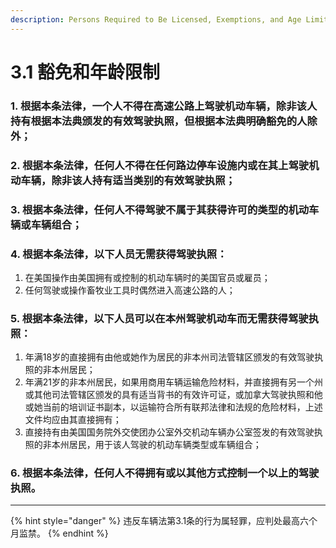 ```yaml
---
description: Persons Required to Be Licensed, Exemptions, and Age Limits
---
```


# 3.1 豁免和年龄限制

### 1. 根据本条法律，一个人不得在高速公路上驾驶机动车辆，除非该人持有根据本法典颁发的有效驾驶执照，但根据本法典明确豁免的人除外；


### 2. 根据本条法律，任何人不得在任何路边停车设施内或在其上驾驶机动车辆，除非该人持有适当类别的有效驾驶执照；


### 3. 根据本条法律，任何人不得驾驶不属于其获得许可的类型的机动车辆或车辆组合；


### 4. 根据本条法律，以下人员无需获得驾驶执照：

  1. 在美国操作由美国拥有或控制的机动车辆时的美国官员或雇员；
  2. 任何驾驶或操作畜牧业工具时偶然进入高速公路的人；


### 5. 根据本条法律，以下人员可以在本州驾驶机动车而无需获得驾驶执照：

  1. 年满18岁的直接拥有由他或她作为居民的非本州司法管辖区颁发的有效驾驶执照的非本州居民；
  2. 年满21岁的非本州居民，如果用商用车辆运输危险材料，并直接拥有另一个州或其他司法管辖区颁发的具有适当背书的有效许可证，或加拿大驾驶执照和他或她当前的培训证书副本，以运输符合所有联邦法律和法规的危险材料，上述文件均应由其直接拥有；
  3. 直接持有由美国国务院外交使团办公室外交机动车辆办公室签发的有效驾驶执照的非本州居民，用于该人驾驶的机动车辆类型或车辆组合；


### 6. 根据本条法律，任何人不得拥有或以其他方式控制一个以上的驾驶执照。

***

{% hint style="danger" %}
违反车辆法第3.1条的行为属轻罪，应判处最高六个月监禁。
{% endhint %}